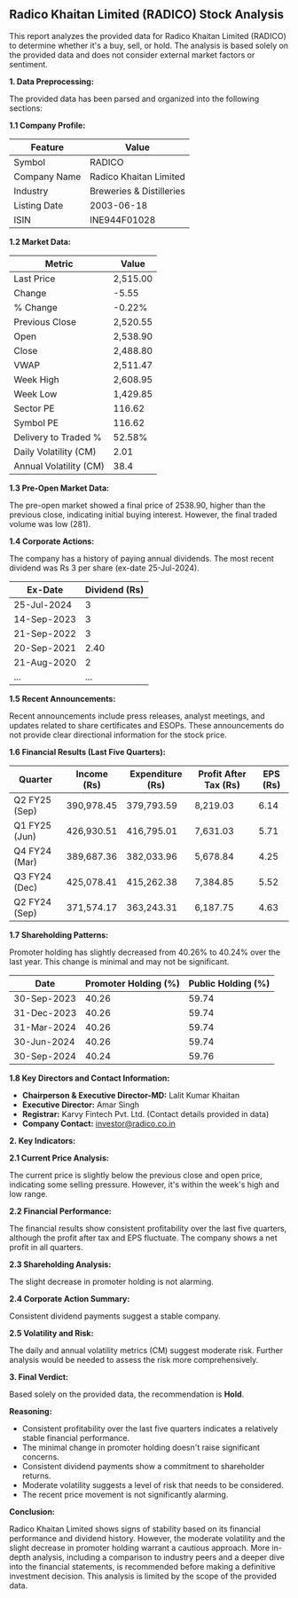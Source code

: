 ## Radico Khaitan Limited (RADICO) Stock Analysis

This report analyzes the provided data for Radico Khaitan Limited (RADICO) to determine whether it's a buy, sell, or hold.  The analysis is based solely on the provided data and does not consider external market factors or sentiment.

**1. Data Preprocessing:**

The provided data has been parsed and organized into the following sections:

**1.1 Company Profile:**

| Feature             | Value                       |
|----------------------|----------------------------|
| Symbol               | RADICO                      |
| Company Name         | Radico Khaitan Limited      |
| Industry             | Breweries & Distilleries    |
| Listing Date         | 2003-06-18                  |
| ISIN                  | INE944F01028                |


**1.2 Market Data:**

| Metric                | Value       |
|------------------------|-------------|
| Last Price             | 2,515.00    |
| Change                 | -5.55       |
| % Change               | -0.22%      |
| Previous Close         | 2,520.55    |
| Open                   | 2,538.90    |
| Close                  | 2,488.80    |
| VWAP                  | 2,511.47    |
| Week High              | 2,608.95    |
| Week Low               | 1,429.85    |
| Sector PE              | 116.62      |
| Symbol PE              | 116.62      |
| Delivery to Traded %  | 52.58%      |
| Daily Volatility (CM) | 2.01        |
| Annual Volatility (CM)| 38.4        |


**1.3 Pre-Open Market Data:**

The pre-open market showed a final price of 2538.90, higher than the previous close, indicating initial buying interest.  However, the final traded volume was low (281).

**1.4 Corporate Actions:**

The company has a history of paying annual dividends.  The most recent dividend was Rs 3 per share (ex-date 25-Jul-2024).

| Ex-Date     | Dividend (Rs) |
|-------------|----------------|
| 25-Jul-2024 | 3              |
| 14-Sep-2023 | 3              |
| 21-Sep-2022 | 3              |
| 20-Sep-2021 | 2.40           |
| 21-Aug-2020 | 2              |
| ...         | ...            |


**1.5 Recent Announcements:**

Recent announcements include press releases, analyst meetings, and updates related to share certificates and ESOPs.  These announcements do not provide clear directional information for the stock price.


**1.6 Financial Results (Last Five Quarters):**

| Quarter       | Income (Rs)     | Expenditure (Rs) | Profit After Tax (Rs) | EPS (Rs) |
|---------------|-----------------|--------------------|-----------------------|----------|
| Q2 FY25 (Sep) | 390,978.45      | 379,793.59         | 8,219.03              | 6.14     |
| Q1 FY25 (Jun) | 426,930.51      | 416,795.01         | 7,631.03              | 5.71     |
| Q4 FY24 (Mar) | 389,687.36      | 382,033.96         | 5,678.84              | 4.25     |
| Q3 FY24 (Dec) | 425,078.41      | 415,262.38         | 7,384.85              | 5.52     |
| Q2 FY24 (Sep) | 371,574.17      | 363,243.31         | 6,187.75              | 4.63     |


**1.7 Shareholding Patterns:**

Promoter holding has slightly decreased from 40.26% to 40.24% over the last year. This change is minimal and may not be significant.

| Date        | Promoter Holding (%) | Public Holding (%) |
|-------------|----------------------|--------------------|
| 30-Sep-2023 | 40.26                | 59.74              |
| 31-Dec-2023 | 40.26                | 59.74              |
| 31-Mar-2024 | 40.26                | 59.74              |
| 30-Jun-2024 | 40.26                | 59.74              |
| 30-Sep-2024 | 40.24                | 59.76              |


**1.8 Key Directors and Contact Information:**

* **Chairperson & Executive Director-MD:** Lalit Kumar Khaitan
* **Executive Director:** Amar Singh
* **Registrar:** Karvy Fintech Pvt. Ltd. (Contact details provided in data)
* **Company Contact:** investor@radico.co.in


**2. Key Indicators:**

**2.1 Current Price Analysis:**

The current price is slightly below the previous close and open price, indicating some selling pressure. However, it's within the week's high and low range.

**2.2 Financial Performance:**

The financial results show consistent profitability over the last five quarters, although the profit after tax and EPS fluctuate.  The company shows a net profit in all quarters.

**2.3 Shareholding Analysis:**

The slight decrease in promoter holding is not alarming.

**2.4 Corporate Action Summary:**

Consistent dividend payments suggest a stable company.

**2.5 Volatility and Risk:**

The daily and annual volatility metrics (CM) suggest moderate risk.  Further analysis would be needed to assess the risk more comprehensively.

**3. Final Verdict:**

Based solely on the provided data, the recommendation is **Hold**.

**Reasoning:**

* Consistent profitability over the last five quarters indicates a relatively stable financial performance.
* The minimal change in promoter holding doesn't raise significant concerns.
* Consistent dividend payments show a commitment to shareholder returns.
* Moderate volatility suggests a level of risk that needs to be considered.
* The recent price movement is not significantly alarming.

**Conclusion:**

Radico Khaitan Limited shows signs of stability based on its financial performance and dividend history. However, the moderate volatility and the slight decrease in promoter holding warrant a cautious approach.  More in-depth analysis, including a comparison to industry peers and a deeper dive into the financial statements, is recommended before making a definitive investment decision.  This analysis is limited by the scope of the provided data.
